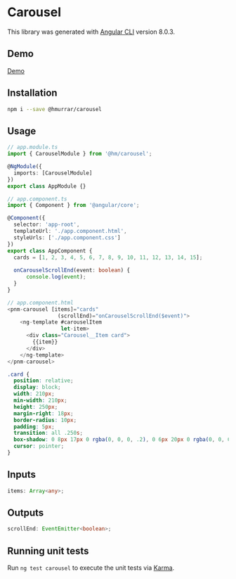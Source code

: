 # Carousel

This library was generated with [Angular CLI](https://github.com/angular/angular-cli) version 8.0.3.

## Demo
[Demo](https://picknmark.github.io/carousel/index.html)

## Installation
```bash
npm i --save @hmurrar/carousel
```

## Usage
```typescript
// app.module.ts
import { CarouselModule } from '@hm/carousel';

@NgModule({
  imports: [CarouselModule]
})
export class AppModule {}
```
```typescript
// app.component.ts
import { Component } from '@angular/core';

@Component({
  selector: 'app-root',
  templateUrl: './app.component.html',
  styleUrls: ['./app.component.css']
})
export class AppComponent {
  cards = [1, 2, 3, 4, 5, 6, 7, 8, 9, 10, 11, 12, 13, 14, 15];
  
  onCarouselScrollEnd(event: boolean) {
      console.log(event);
  }
}
```
```typescript
// app.component.html
<pnm-carousel [items]="cards"
                (scrollEnd)="onCarouselScrollEnd($event)">
    <ng-template #carouselItem
                 let-item>
      <div class="Carousel__Item card">
        {{item}}
      </div>
    </ng-template>
</pnm-carousel>
```

```css
.card {
  position: relative;
  display: block;
  width: 210px;
  min-width: 210px;
  height: 250px;
  margin-right: 18px;
  border-radius: 10px;
  padding: 5px;
  transition: all .250s;
  box-shadow: 0 8px 17px 0 rgba(0, 0, 0, .2), 0 6px 20px 0 rgba(0, 0, 0, .15);
  cursor: pointer;
}

```

## Inputs
```typescript
items: Array<any>;
```

## Outputs
```typescript
scrollEnd: EventEmitter<boolean>;
```

## Running unit tests

Run `ng test carousel` to execute the unit tests via [Karma](https://karma-runner.github.io).
